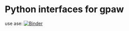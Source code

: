 # Python interfaces for gpaw
use ase:
[![Binder](https://mybinder.org/badge_logo.svg)](https://mybinder.org/v2/gh/jan-janssen/gpaw-example/master?filepath=ase.ipynb)
